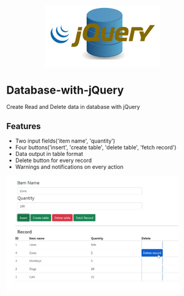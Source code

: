 <p align="center"><img src="db.png" width="300px"></p>

# Database-with-jQuery
Create Read and Delete data in database with jQuery

## Features
* Two input fields('item name', 'quantity')
* Four buttons('insert', 'create table', 'delete table', 'fetch record')
* Data output in table format 
* Delete button for every record
* Warnings and notifications on every action

<p align="left"><img src="Screenshot.jpg" width="450px"></p>
